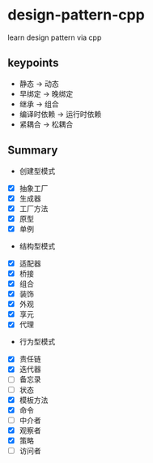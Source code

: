 # design-pattern-cpp

learn design pattern via cpp

## keypoints

* 静态 -> 动态
* 早绑定 -> 晚绑定
* 继承 -> 组合
* 编译时依赖 -> 运行时依赖
* 紧耦合 -> 松耦合

## Summary

* 创建型模式

- [X] 抽象工厂
- [X] 生成器
- [X] 工厂方法
- [X] 原型
- [X] 单例

* 结构型模式

- [X] 适配器
- [X] 桥接
- [X] 组合
- [X] 装饰
- [X] 外观
- [X] 享元
- [X] 代理

* 行为型模式

- [X] 责任链
- [X] 迭代器
- [ ] 备忘录
- [ ] 状态
- [X] 模板方法
- [X] 命令
- [ ] 中介者
- [X] 观察者
- [X] 策略
- [ ] 访问者
